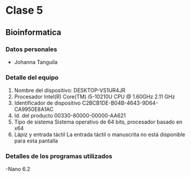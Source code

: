 

# Clase 5
## Bioinformatica
### Datos personales
- Johanna Tanguila

### Detalle del equipo
1. Nombre del dispositivo:	DESKTOP-VS1UR4JR
2. Procesador	Intel(R) Core(TM) i5-10210U CPU @ 1.60GHz   2.11 GHz
3. Identificador de dispositivo	C2BCB1DE-B04B-4643-9D64-CA9950E8A1AC
4. Id. del producto	00330-80000-00000-AA621
5. Tipo de sistema	Sistema operativo de 64 bits, procesador basado en x64
6. Lápiz y entrada táctil	La entrada táctil o manuscrita no está disponible para esta pantalla


### Detalles de los programas utilizados
-Nano 6.2
